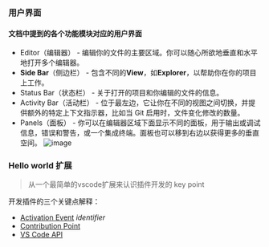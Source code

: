 ### 用户界面
#### 文档中提到的各个功能模块对应的用户界面
- Editor（编辑器） - 编辑你的文件的主要区域。你可以随心所欲地垂直和水平地打开多个编辑器。
- **Side Bar**（侧边栏） - 包含不同的**View**，如**Explorer**，以帮助你在你的项目上工作。
- Status Bar（状态栏） - 关于打开的项目和你编辑的文件的信息。
- Activity Bar（活动栏） - 位于最左边，它让你在不同的视图之间切换，并提供额外的特定上下文指示器，比如当 Git 启用时，文件变化修改的数量。
- Panels（面板） - 你可以在编辑器区域下面显示不同的面板，用于输出或调试信息，错误和警告，或一个集成终端。面板也可以移到右边以获得更多的垂直空间。
![image](https://user-images.githubusercontent.com/19681921/123568817-b1835400-d7f7-11eb-8bd6-2d2f27d8ab80.png)


### Hello world 扩展
>从一个最简单的vscode扩展来认识插件开发的 key point

开发插件的三个关键点解释：
- [Activation Event](https://code.visualstudio.com/api/references/activation-events) _identifier_
- [Contribution Point](https://code.visualstudio.com/api/references/contribution-points)
- [VS Code API]()
